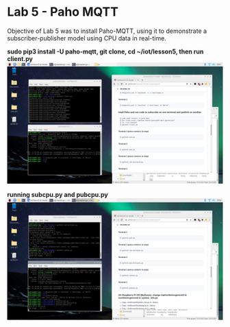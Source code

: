 # Lab 5 - Paho MQTT

Objective of Lab 5 was to install Paho-MQTT, using it to demonstrate a subscriber-publisher model using CPU data in real-time.

**sudo pip3 install -U paho-mqtt, git clone, cd ~/iot/lesson5, then run client.py**
![paho-mqtt demo](screenshots/lab5_1_3installpahoclonerunclient.png) </br>

**running subcpu.py and pubcpu.py**
![subpubcpu](screenshots/lab5_1_6pubsubcpu.png) </br>


